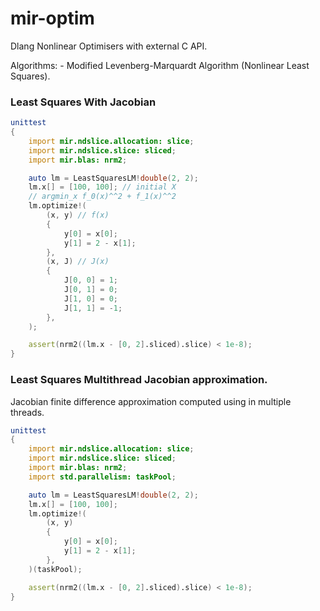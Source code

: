 # mir-optim
Dlang Nonlinear Optimisers with external C API.

Algorithms:
    - Modified Levenberg-Marquardt Algorithm (Nonlinear Least Squares).

### Least Squares With Jacobian
```d
unittest
{
    import mir.ndslice.allocation: slice;
    import mir.ndslice.slice: sliced;
    import mir.blas: nrm2;

    auto lm = LeastSquaresLM!double(2, 2);
    lm.x[] = [100, 100]; // initial X
    // argmin_x f_0(x)^^2 + f_1(x)^^2
    lm.optimize!(
        (x, y) // f(x)
        {
            y[0] = x[0];
            y[1] = 2 - x[1];
        },
        (x, J) // J(x)
        {
            J[0, 0] = 1;
            J[0, 1] = 0;
            J[1, 0] = 0;
            J[1, 1] = -1;
        },
    );

    assert(nrm2((lm.x - [0, 2].sliced).slice) < 1e-8);
}
```

###  Least Squares Multithread Jacobian approximation.

Jacobian finite difference approximation computed using in multiple threads.

```d
unittest
{
    import mir.ndslice.allocation: slice;
    import mir.ndslice.slice: sliced;
    import mir.blas: nrm2;
    import std.parallelism: taskPool;

    auto lm = LeastSquaresLM!double(2, 2);
    lm.x[] = [100, 100];
    lm.optimize!(
        (x, y)
        {
            y[0] = x[0];
            y[1] = 2 - x[1];
        },
    )(taskPool);

    assert(nrm2((lm.x - [0, 2].sliced).slice) < 1e-8);
}
```
